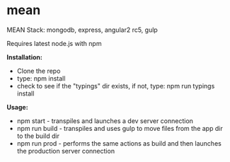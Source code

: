 # mean
MEAN Stack: mongodb, express, angular2 rc5, gulp

Requires latest node.js with npm

<strong>Installation:</strong>
<ul>
<li>Clone the repo</li>
<li>type: npm install</li>
<li>check to see if the "typings" dir exists, if not, type: npm run typings install</li>
</ul>
<strong>Usage:</strong>
<ul>
<li>npm start - transpiles and launches a dev server connection</li>
<li>npm run build - transpiles and uses gulp to move files from the app dir to the build dir</li>
<li>npm run prod - performs the same actions as build and then launches the production server connection</li>
</ul>
